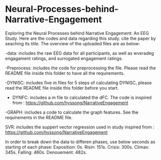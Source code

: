 # Neural-Processes-behind-Narrative-Engagement
Exploring the Neural Processes behind Narrative Engagement: An EEG Study. Here are the codes and data regarding this study.
cite the paper by seaching its title.
The overview of the uploaded files are as below:

-data: includes the raw EEG data for all participants, as well as wveradeg engagament ratings, and surrogated engagement ratings.

-Preprocess: includes the code for preprocessing the file. Please read the README file inside this folder to have all the requirements.

-DYNISC: includes five m files for 5 steps of calculating DYNISC, please read the README file inside this folder before you start.

- DYNFC: includes a m file to calculated the dFC. The code is inspired from : https://github.com/hyssong/NarrativeEngagement

-GRAPH: includes a code to calculate the graph features. See the requirements in the README file.

SVR: includes the suppert vector regression used in study inspired from : 
https://github.com/hyssong/NarrativeEngagement

In order to break down the data to differen phases, use below seconds as starting of each phase:
Exposition: 0s.
Risin: 151s.
Crisis: 300s.
Climax: 345s.
Falling: 460s.
Denouement: 482s.
